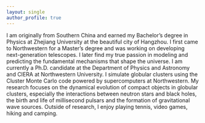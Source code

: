 ```yaml
---
layout: single
author_profile: true
---
```

I am originally from Southern China and earned my Bachelor’s degree in Physics at Zhejiang University at the beautiful city of Hangzhou. I first came to Northwestern for a Master’s degree and was working on developing next-generation telescopes. I later find my true passion in modeling and predicting the fundamental mechanisms that shape the universe. I am currently a Ph.D. candidate at the Department of Physics and Astronomy and CIERA at Northwestern University. I simulate globular clusters using the Cluster Monte Carlo code powered by supercomputers at Northwestern. My research focuses on the dynamical evolution of compact objects in globular clusters, especially the interactions between neutron stars and black holes, the birth and life of millisecond pulsars and the formation of gravitational wave sources. Outside of research, I enjoy playing tennis, video games, hiking and camping.
<!--
I am a Ph.D. candidate at CIERA/Northwestern University. I use supercomputers to model globular clusters, and study the dynamical evolution of compact objects within. Specifically, I simulate the formation and evolution of neutron stars and pulsars in globular clusters.
-->

